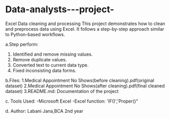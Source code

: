 # Data-analysts---project-
 Excel Data cleaning and processing
This project demonstrates how to clean and preprocess data using Excel. It follows a step-by-step approach similar to Python-based workflows.

a.Step perform:
1. Identified and remove missing values.
2.  Remove duplicate values.
3.  Converted text to current data type.
4.  Fixed inconsisting data forms.

b.Files:
1.Medical Appointment No Shows(before cleaning).pdf(original dataset)
2.Medical Appointment No Shows(after cleaning).pdf(final cleaned dataset)
3.README.md: Documentation of the project

c. Tools Used:
-Microsoft Excel
-Excel function: 'IF()','Proper()"

d. Author:
Labani Jana,BCA 2nd year
